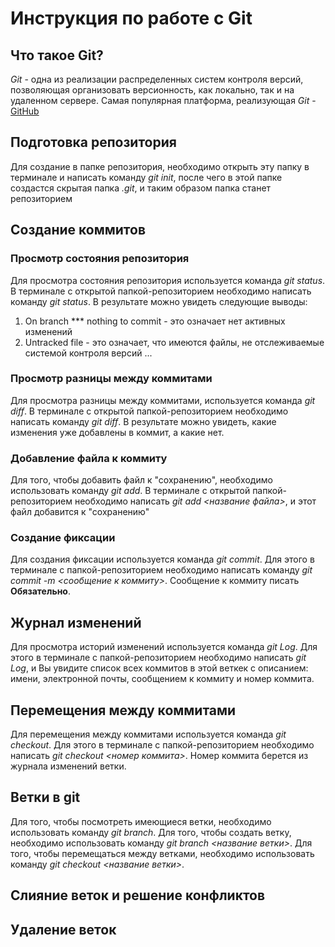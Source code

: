 # Инструкция по работе с Git

## Что такое Git?
*Git* - одна из реализации распределенных систем контроля версий, позволяющая организовать версионность, как локально, так и на удаленном сервере. Самая популярная платформа, реализующая *Git* - [GitHub](https://github.com)

## Подготовка репозитория
Для создание в папке репозитория, необходимо открыть эту папку в терминале и написать команду *git init*, после чего в этой папке создастся скрытая папка *.git*, и таким образом папка станет репозиторием

## Создание коммитов

### Просмотр состояния репозитория
Для просмотра состояния репозитория используется команда *git status*. В терминале с открытой папкой-репозиторием необходимо написать команду *git status*. В результате можно увидеть следующие выводы:
1. On branch *** nothing to commit - это означает нет активных изменений
2. Untracked file - это означает, что имеются файлы, не отслеживаемые системой контроля версий
...

### Просмотр разницы между коммитами
Для просмотра разницы между коммитами, используется команда *git diff*. В терминале с открытой папкой-репозиторием необходимо написать команду *git diff*. В результате можно увидеть, какие изменения уже добавлены в коммит, а какие нет. 

### Добавление файла к коммиту
Для того, чтобы добавить файл к "сохранению", необходимо использовать команду *git add*. В терминале с открытой папкой-репозиторием необходимо написать *git add <название файла>*, и этот файл добавится к "сохранению"

### Создание фиксации
Для создания фиксации используется команда *git commit*. Для этого в терминале с папкой-репозиторием необходимо написать команду *git commit -m <сообщение к коммиту>*. Сообщение к коммиту писать **Обязательно**.

## Журнал изменений
Для просмотра историй изменений используется команда *git Log*. Для этого в терминале с папкой-репозиторием необходимо написать *git Log*, и Вы увидите список всех коммитов в этой веткек с описанием: имени, электронной почты, сообщением к коммиту и номер коммита.

## Перемещения между коммитами
Для перемещения между коммитами используется команда *git checkout*. Для этого в терминале с папкой-репозиторием необходимо написать *git checkout <номер коммита>*. Номер коммита берется из журнала изменений ветки.

## Ветки в git
Для того, чтобы посмотреть имеющиеся ветки, необходимо использовать команду *git branch*. Для того, чтобы создать ветку, необходимо использовать команду *git branch <название ветки>*. Для того, чтобы перемещаться между ветками, необходимо использовать команду *git checkout <название ветки>*.

## Слияние веток и решение конфликтов

## Удаление веток